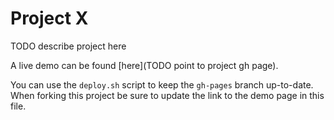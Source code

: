 # Project X

TODO describe project here

A live demo can be found [here](TODO point to project gh page).

You can use the `deploy.sh` script to keep the `gh-pages` branch up-to-date.
When forking this project be sure to update the link to the demo page in this file.
